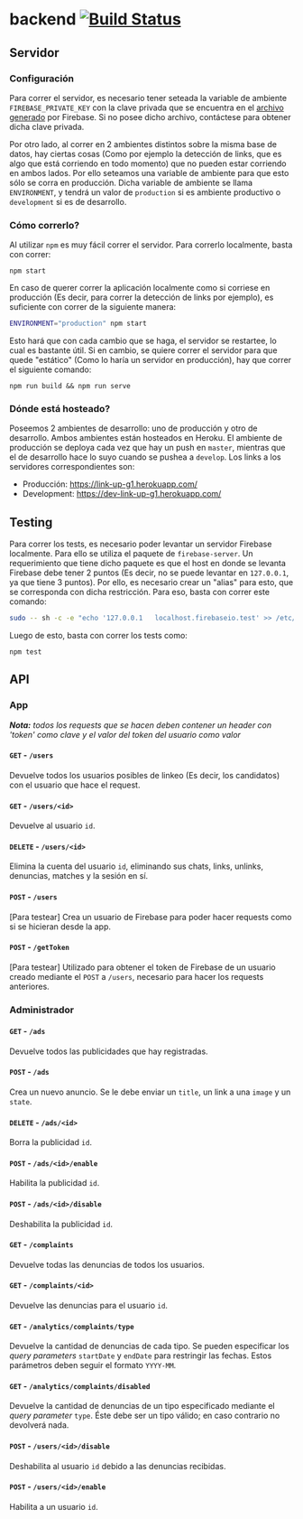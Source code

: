# backend [![Build Status](https://travis-ci.org/LinkUpFiuba/backend.svg?branch=master)](https://travis-ci.org/LinkUpFiuba/backend)

## Servidor

### Configuración
Para correr el servidor, es necesario tener seteada la variable de ambiente `FIREBASE_PRIVATE_KEY` con la clave privada que se encuentra en el [archivo generado](https://console.firebase.google.com/project/_/settings/serviceaccounts/adminsdk?hl=es-419) por Firebase. Si no posee dicho archivo, contáctese para obtener dicha clave privada.

Por otro lado, al correr en 2 ambientes distintos sobre la misma base de datos, hay ciertas cosas (Como por ejemplo la detección de links, que es algo que está corriendo en todo momento) que no pueden estar corriendo en ambos lados. Por ello seteamos una variable de ambiente para que esto sólo se corra en producción. Dicha variable de ambiente se llama `ENVIRONMENT`, y tendrá un valor de `production` si es ambiente productivo o `development` si es de desarrollo.

### Cómo correrlo?
Al utilizar `npm` es muy fácil correr el servidor. Para correrlo localmente, basta con correr:
```
npm start
```

En caso de querer correr la aplicación localmente como si corriese en producción (Es decir, para correr la detección de links por ejemplo), es suficiente con correr de la siguiente manera:
```bash
ENVIRONMENT="production" npm start
```

Esto hará que con cada cambio que se haga, el servidor se restartee, lo cual es bastante útil. Si en cambio, se quiere correr el servidor para que quede "estático" (Como lo haría un servidor en producción), hay que correr el siguiente comando:
```
npm run build && npm run serve
```

### Dónde está hosteado?
Poseemos 2 ambientes de desarrollo: uno de producción y otro de desarrollo. Ambos ambientes están hosteados en Heroku. El ambiente de producción se deploya cada vez que hay un push en `master`, mientras que el de desarrollo hace lo suyo cuando se pushea a `develop`. Los links a los servidores correspondientes son:

- Producción: https://link-up-g1.herokuapp.com/
- Development: https://dev-link-up-g1.herokuapp.com/

## Testing
Para correr los tests, es necesario poder levantar un servidor Firebase localmente. Para ello se utiliza el paquete de `firebase-server`. Un requerimiento que tiene dicho paquete es que el host en donde se levanta Firebase debe tener 2 puntos (Es decir, no se puede levantar en `127.0.0.1`, ya que tiene 3 puntos). Por ello, es necesario crear un "alias" para esto, que se corresponda con dicha restricción. Para eso, basta con correr este comando:

```bash
sudo -- sh -c -e "echo '127.0.0.1   localhost.firebaseio.test' >> /etc/hosts"
```

Luego de esto, basta con correr los tests como:
```
npm test
```

## API

### App

_**Nota:** todos los requests que se hacen deben contener un header con 'token' como clave y el valor del token del usuario como valor_

#### `GET` - `/users`
Devuelve todos los usuarios posibles de linkeo (Es decir, los candidatos) con el usuario que hace el request.

#### `GET` - `/users/<id>`
Devuelve al usuario `id`.

#### `DELETE` - `/users/<id>`
Elimina la cuenta del usuario `id`, eliminando sus chats, links, unlinks, denuncias, matches y la sesión en sí.

#### `POST` - `/users`
[Para testear] Crea un usuario de Firebase para poder hacer requests como si se hicieran desde la app.

#### `POST` - `/getToken`
[Para testear] Utilizado para obtener el token de Firebase de un usuario creado mediante el `POST` a `/users`, necesario para hacer los requests anteriores.

### Administrador

#### `GET` - `/ads`
Devuelve todos las publicidades que hay registradas.

#### `POST` - `/ads`
Crea un nuevo anuncio. Se le debe enviar un `title`, un link a una `image` y un `state`.

#### `DELETE` - `/ads/<id>`
Borra la publicidad `id`.

#### `POST` - `/ads/<id>/enable`
Habilita la publicidad `id`.

#### `POST` - `/ads/<id>/disable`
Deshabilita la publicidad `id`.

#### `GET` - `/complaints`
Devuelve todas las denuncias de todos los usuarios.

#### `GET` - `/complaints/<id>`
Devuelve las denuncias para el usuario `id`.

#### `GET` - `/analytics/complaints/type`
Devuelve la cantidad de denuncias de cada tipo. Se pueden especificar los _query parameters_ `startDate` y `endDate` para restringir las fechas. Estos parámetros deben seguir el formato `YYYY-MM`.

#### `GET` - `/analytics/complaints/disabled`
Devuelve la cantidad de denuncias de un tipo especificado mediante el _query parameter_ `type`. Éste debe ser un tipo válido; en caso contrario no devolverá nada. 

#### `POST` - `/users/<id>/disable`
Deshabilita al usuario `id` debido a las denuncias recibidas.

#### `POST` - `/users/<id>/enable`
Habilita a un usuario `id`.
